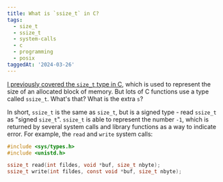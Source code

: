 ```yaml
---
title: What is `ssize_t` in C?
tags:
  - size_t
  - ssize_t
  - system-calls
  - c
  - programming
  - posix
taggedAt: '2024-03-26'
---
```


[I previously covered the `size_t` type in C](/2016/11/29/size_t_iterator/), which is used to represent the size of an allocated block of memory. But lots of C functions use a type called `ssize_t`. What's that? What is the extra `s`?

In short, `ssize_t` is the same as `size_t`, but is a signed type - read `ssize_t` as "signed `size_t`". `ssize_t` is able to represent the number `-1`, which is returned by several system calls and library functions as a way to indicate error. For example, the `read` and `write` system calls:

```c
#include <sys/types.h>
#include <unistd.h>

ssize_t read(int fildes, void *buf, size_t nbyte);
ssize_t write(int fildes, const void *buf, size_t nbyte);
```

